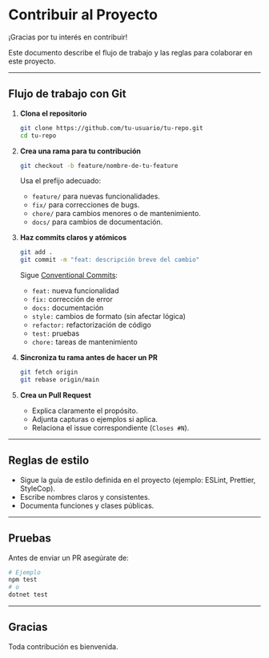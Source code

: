 # Contribuir al Proyecto

¡Gracias por tu interés en contribuir!

Este documento describe el flujo de trabajo y las reglas para colaborar en este proyecto.

---

## Flujo de trabajo con Git

1. **Clona el repositorio**
   ```bash
   git clone https://github.com/tu-usuario/tu-repo.git
   cd tu-repo
   ````

2. **Crea una rama para tu contribución**

   ```bash
   git checkout -b feature/nombre-de-tu-feature
   ```

   Usa el prefijo adecuado:

   * `feature/` para nuevas funcionalidades.
   * `fix/` para correcciones de bugs.
   * `chore/` para cambios menores o de mantenimiento.
   * `docs/` para cambios de documentación.

3. **Haz commits claros y atómicos**

   ```bash
   git add .
   git commit -m "feat: descripción breve del cambio"
   ```

   Sigue [Conventional Commits](https://www.conventionalcommits.org/):

   * `feat:` nueva funcionalidad
   * `fix:` corrección de error
   * `docs:` documentación
   * `style:` cambios de formato (sin afectar lógica)
   * `refactor:` refactorización de código
   * `test:` pruebas
   * `chore:` tareas de mantenimiento

4. **Sincroniza tu rama antes de hacer un PR**

   ```bash
   git fetch origin
   git rebase origin/main
   ```

5. **Crea un Pull Request**

   * Explica claramente el propósito.
   * Adjunta capturas o ejemplos si aplica.
   * Relaciona el issue correspondiente (`Closes #N`).

---

## Reglas de estilo

* Sigue la guía de estilo definida en el proyecto (ejemplo: ESLint, Prettier, StyleCop).
* Escribe nombres claros y consistentes.
* Documenta funciones y clases públicas.

---

## Pruebas

Antes de enviar un PR asegúrate de:

```bash
# Ejemplo
npm test
# o
dotnet test
```

---

## Gracias

Toda contribución es bienvenida.
